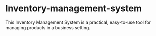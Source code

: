 # Inventory-management-system
This Inventory Management System is a practical, easy-to-use tool for managing products in a business setting. 
